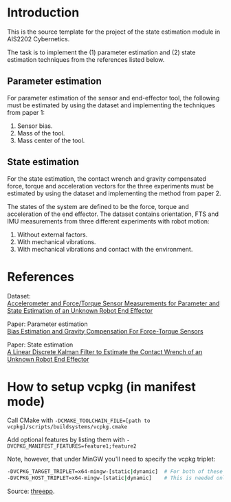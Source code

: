# Introduction
This is the source template for the project of the state estimation module in AIS2202 Cybernetics.

The task is to implement the (1) parameter estimation and (2) state estimation techniques from the references listed below. 

## Parameter estimation
For parameter estimation of the sensor and end-effector tool, the following must be estimated by using the dataset and implementing the techniques from paper 1:
1. Sensor bias.
2. Mass of the tool.
3. Mass center of the tool.

## State estimation
For the state estimation, the contact wrench and gravity compensated force, torque and acceleration vectors for the three experiments must be estimated by using the dataset and implementing the method from paper 2.

The states of the system are defined to be the force, torque and acceleration of the end effector. 
The dataset contains orientation, FTS and IMU measurements from three different experiments with robot motion:<br>
1. Without external factors.
2. With mechanical vibrations.
3. With mechanical vibrations and contact with the environment.

# References

Dataset:<br>
[Accelerometer and Force/Torque Sensor Measurements for Parameter and State Estimation of an Unknown Robot End Effector](https://zenodo.org/records/11096791)

Paper: Parameter estimation<br>
[Bias Estimation and Gravity Compensation For Force-Torque Sensors](https://citeseerx.ist.psu.edu/document?doi=900c5de4ac54cf28df816584264fa0de71c4817f)

Paper: State estimation<br>
[A Linear Discrete Kalman Filter to Estimate the Contact Wrench of an Unknown Robot End Effector](https://ieeexplore.ieee.org/document/10671273)

# How to setup vcpkg (in manifest mode)

Call CMake with `-DCMAKE_TOOLCHAIN_FILE=[path to vcpkg]/scripts/buildsystems/vcpkg.cmake`

Add optional features by listing them with `-DVCPKG_MANIFEST_FEATURES=feature1;feature2`

Note, however, that under MinGW you'll need to specify the vcpkg triplet:
```bash
-DVCPKG_TARGET_TRIPLET=x64-mingw-[static|dynamic]  # For both of these lines, choose either 'static' or 'dynamic'.
-DVCPKG_HOST_TRIPLET=x64-mingw-[static|dynamic]    # This is needed only if MSVC cannot be found. 
```
Source: [threepp](https://github.com/markaren/threepp/blob/master/vcpkg.json).
